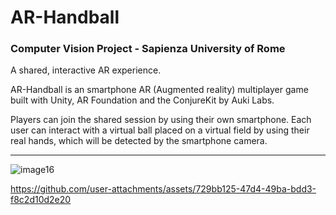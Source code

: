# AR-Handball

### Computer Vision Project - Sapienza University of Rome

A shared, interactive AR experience.

AR-Handball is an smartphone AR (Augmented reality) multiplayer game built with Unity, AR Foundation and the ConjureKit by Auki Labs.

Players can join the shared session by using their own smartphone. 
Each user can interact with a virtual ball placed on a virtual field by using their real hands, which will be detected by the smartphone camera.


-----


![image16](https://github.com/user-attachments/assets/acdb5a7c-8245-4f9a-98a0-085ead1db946)


https://github.com/user-attachments/assets/729bb125-47d4-49ba-bdd3-f8c2d10d2e20

